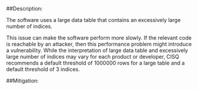 ##Description:

The software uses a large data table that contains an excessively large number of indices.

This issue can make the software perform more slowly. If the relevant code is reachable by an attacker, then this performance problem might introduce a vulnerability. While the interpretation of large data table and excessively large number of indices may vary for each product or developer, CISQ recommends a default threshold of 1000000 rows for a large table and a default threshold of 3 indices.

##Mitigation:
